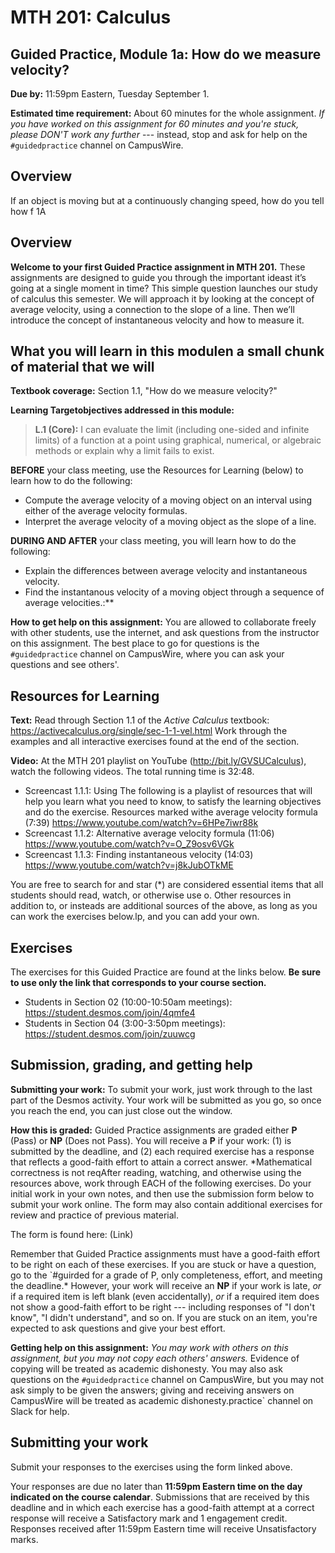 # MTH 201: Calculus 

## Guided Practice, Module 1a: How do we measure velocity? 

**Due by:** 11:59pm Eastern, Tuesday September 1. 

**Estimated time requirement:** About 60 minutes for the whole assignment. *If you have worked on this assignment for 60 minutes and you're stuck, please DON'T work any further* --- instead, stop and ask for help on the `#guidedpractice` channel on CampusWire. 

## Overview 

If an object is moving but at a continuously changing speed, how do you tell how f 1A

## Overview 

**Welcome to your first Guided Practice assignment in MTH 201.** These assignments are designed to guide you through the important ideast it’s going at a single moment in time? This simple question launches our study of calculus this semester. We will approach it by looking at the concept of average velocity, using a connection to the slope of a line. Then we’ll introduce the concept of instantaneous velocity and how to measure it.


## What you will learn in this modulen a small chunk of material that we will 

**Textbook coverage:** Section 1.1, "How do we measure velocity?" 

**Learning Targetobjectives addressed in this module:** 

> **L.1 (Core):** I can evaluate the limit (including one-sided and infinite limits) of a function at a point using graphical, numerical, or algebraic methods or explain why a limit fails to exist.

**BEFORE** your class meeting, use the Resources for Learning (below) to learn how to do the following: 

- Compute the average velocity of a moving object on an interval using either of the average velocity formulas.
- Interpret the average velocity of a moving object as the slope of a line. 


**DURING AND AFTER** your class meeting, you will learn how to do the following: 

- Explain the differences between average velocity and instantaneous velocity.
- Find the instantanous velocity of a moving object through a sequence of average velocities.:** 

**How to get help on this assignment:** You are allowed to collaborate freely with other students, use the internet, and ask questions from the instructor on this assignment. The best place to go for questions is the `#guidedpractice` channel on CampusWire, where you can ask your questions and see others'. 

## Resources for Learning 

**Text:** Read through Section 1.1 of the *Active Calculus* textbook: <https://activecalculus.org/single/sec-1-1-vel.html>  Work through the examples and all interactive exercises found at the end of the section. 

**Video:** At the MTH 201 playlist on YouTube (<http://bit.ly/GVSUCalculus>), watch the following videos. The total running time is 32:48. 

- Screencast 1.1.1: Using The following is a playlist of resources that will help you learn what you need to know, to satisfy the learning objectives and do the exercise. Resources marked withe average velocity formula (7:39) <https://www.youtube.com/watch?v=6HPe7iwr88k>
- Screencast 1.1.2: Alternative average velocity formula (11:06) <https://www.youtube.com/watch?v=O_Z9osv6VGk>
- Screencast 1.1.3: Finding instantaneous velocity (14:03) <https://www.youtube.com/watch?v=j8kJubOTkME>

You are free to search for and star (*) are considered essential items that all students should read, watch, or otherwise use o. Other resources in addition to, or insteads are additional sources of the above, as long as you can work the exercises below.lp, and you can add your own. 


## Exercises 

The exercises for this Guided Practice are found at the links below. **Be sure to use only the link that corresponds to your course section.** 

- Students in Section 02 (10:00-10:50am meetings): <https://student.desmos.com/join/4qmfe4> 
- Students in Section 04 (3:00-3:50pm meetings): <https://student.desmos.com/join/zuuwcg>


## Submission, grading, and getting help 

**Submitting your work:** To submit your work, just work through to the last part of the Desmos activity. Your work will be submitted as you go, so once you reach the end, you can just close out the window. 

**How this is graded:** Guided Practice assignments are graded either **P** (Pass) or **NP** (Does not Pass). You will receive a **P** if your work: (1) is submitted by the deadline, and (2) each required exercise has a response that reflects a good-faith effort to attain a correct answer. *Mathematical correctness is not reqAfter reading, watching, and otherwise using the resources above, work through EACH of the following exercises. Do your initial work in your own notes, and then use the submission form below to submit your work online. The form may also contain additional exercises for review and practice of previous material. 

The form is found here: (Link) 

Remember that Guided Practice assignments must have a good-faith effort to be right on each of these exercises. If you are stuck or have a question, go to the `#guirded for a grade of P, only completeness, effort, and meeting the deadline.* However, your work will receive an **NP** if your work is late, *or* if a required item is left blank (even accidentally), *or* if a required item does not show a good-faith effort to be right --- including responses of "I don't know", "I didn't understand", and so on. If you are stuck on an item, you're expected to ask questions and give your best effort. 

**Getting help on this assignment:** *You may work with others on this assignment, but you may not copy each others' answers.* Evidence of copying will be treated as academic dishonesty. You may also ask questions on the `#guidedpractice` channel on CampusWire, but you may not ask simply to be given the answers; giving and receiving answers on CampusWire will be treated as academic dishonesty.practice` channel on Slack for help. 


## Submitting your work

Submit your responses to the exercises using the form linked above. 

Your responses are due no later than **11:59pm Eastern time on the day indicated on the course calendar**. Submissions that are received by this deadline and in which each exercise has a good-faith attempt at a correct response will receive a Satisfactory mark and 1 engagement credit. Responses received after 11:59pm Eastern time will receive Unsatisfactory marks. 
<!--stackedit_data:
eyJoaXN0b3J5IjpbLTE2NjgzNzAyMDZdfQ==
-->